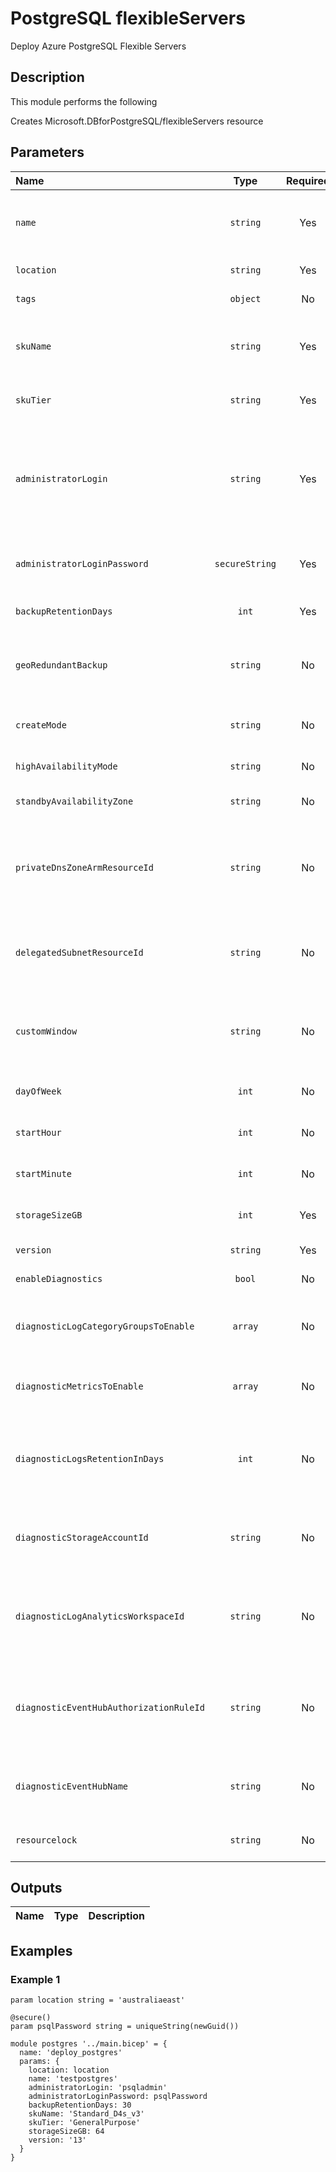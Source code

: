 # PostgreSQL flexibleServers

Deploy Azure PostgreSQL Flexible Servers

## Description

This module performs the following

Creates Microsoft.DBforPostgreSQL/flexibleServers resource

## Parameters

| Name                                    | Type           | Required | Description                                                                                                                       |
| :-------------------------------------- | :------------: | :------: | :-------------------------------------------------------------------------------------------------------------------------------- |
| `name`                                  | `string`       | Yes      | Name of your Azure PostgreSQL Flexible Server - must include a "-" in it.                                                         |
| `location`                              | `string`       | Yes      | Location for all resources.                                                                                                       |
| `tags`                                  | `object`       | No       | Optional. Resource tags.                                                                                                          |
| `skuName`                               | `string`       | Yes      | The name of the sku, typically, tier + family + cores, e.g. Standard_D4s_v3.                                                      |
| `skuTier`                               | `string`       | Yes      | The tier of the particular SKU, e.g. Burstable.                                                                                   |
| `administratorLogin`                    | `string`       | Yes      | The administrators login name of a server. Can only be specified when the server is being created (and is required for creation). |
| `administratorLoginPassword`            | `secureString` | Yes      | The administrator login password (required for server creation).                                                                  |
| `backupRetentionDays`                   | `int`          | Yes      | Backup retention days for the server.                                                                                             |
| `geoRedundantBackup`                    | `string`       | No       | A value indicating whether Geo-Redundant backup is enabled on the server.                                                         |
| `createMode`                            | `string`       | No       | The mode to create a new PostgreSQL server.                                                                                       |
| `highAvailabilityMode`                  | `string`       | No       | The HA mode for the server.                                                                                                       |
| `standbyAvailabilityZone`               | `string`       | No       | Availability zone information of the standby.                                                                                     |
| `privateDnsZoneArmResourceId`           | `string`       | No       | Private dns zone arm resource id in which to create the Private DNS zone for this PostgreSQL server.                              |
| `delegatedSubnetResourceId`             | `string`       | No       | Delegated subnet arm resource id. Subnet must be dedicated to Azure PostgreSQL servers.                                           |
| `customWindow`                          | `string`       | No       | Indicates whether custom maintenance window is enabled or disabled.                                                               |
| `dayOfWeek`                             | `int`          | No       | Day of week for maintenance window.                                                                                               |
| `startHour`                             | `int`          | No       | Start hour for maintenance window.                                                                                                |
| `startMinute`                           | `int`          | No       | Start minute for maintenance window.                                                                                              |
| `storageSizeGB`                         | `int`          | Yes      | Max storage allowed for a server.                                                                                                 |
| `version`                               | `string`       | Yes      | The version of a server.                                                                                                          |
| `enableDiagnostics`                     | `bool`         | No       | Optional. Enable diagnostic logs                                                                                                  |
| `diagnosticLogCategoryGroupsToEnable`   | `array`        | No       | Optional. The name of log category groups that will be streamed.                                                                  |
| `diagnosticMetricsToEnable`             | `array`        | No       | Optional. The name of metrics that will be streamed.                                                                              |
| `diagnosticLogsRetentionInDays`         | `int`          | No       | Optional. Specifies the number of days that logs will be kept for; a value of 0 will retain data indefinitely.                    |
| `diagnosticStorageAccountId`            | `string`       | No       | Optional. Storage account resource id. Only required if enableDiagnostics is set to true.                                         |
| `diagnosticLogAnalyticsWorkspaceId`     | `string`       | No       | Optional. Log analytics workspace resource id. Only required if enableDiagnostics is set to true.                                 |
| `diagnosticEventHubAuthorizationRuleId` | `string`       | No       | Optional. Event hub authorization rule for the Event Hubs namespace. Only required if enableDiagnostics is set to true.           |
| `diagnosticEventHubName`                | `string`       | No       | Optional. Event hub name. Only required if enableDiagnostics is set to true.                                                      |
| `resourcelock`                          | `string`       | No       | Optional. Specify the type of resource lock.                                                                                      |

## Outputs

| Name | Type | Description |
| :--- | :--: | :---------- |

## Examples

### Example 1

```bicep
param location string = 'australiaeast'

@secure()
param psqlPassword string = uniqueString(newGuid())

module postgres '../main.bicep' = {
  name: 'deploy_postgres'
  params: {
    location: location
    name: 'testpostgres'
    administratorLogin: 'psqladmin'
    administratorLoginPassword: psqlPassword
    backupRetentionDays: 30
    skuName: 'Standard_D4s_v3'
    skuTier: 'GeneralPurpose'
    storageSizeGB: 64
    version: '13'
  }
}
```